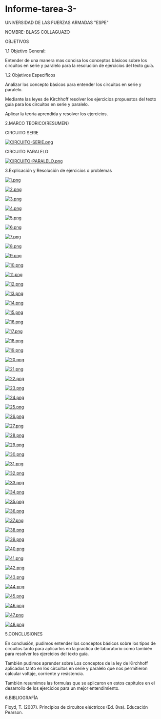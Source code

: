 # Informe-tarea-3-
UNIVERSIDAD DE LAS FUERZAS ARMADAS "ESPE"

NOMBRE: BLASS COLLAGUAZO

OBJETIVOS

1.1 Objetivo General:

Entender de una manera mas concisa los conceptos básicos sobre los circuitos en serie y paralelo para la resolución de ejercicios del texto guía.

1.2 Objetivos Específicos

Analizar los concepto básicos para entender los circuitos en serie y paralelo.

Mediante las leyes de Kirchhoff resolver los ejercicios propuestos del texto guía para los circuitos en serie y paralelo.

Aplicar la teoria aprendida y resolver los ejercicios.

2.MARCO TEORICO(RESUMEN)

CIRCUITO SERIE 

[![CIRCUITO-SERIE.png](https://i.postimg.cc/JzLdJmvj/CIRCUITO-SERIE.png)](https://postimg.cc/PPS4nGtq)

CIRCUITO PARALELO

[![CIRCUITO-PARALELO.png](https://i.postimg.cc/xd89MKbr/CIRCUITO-PARALELO.png)](https://postimg.cc/WDRRPqnS)

3.Explicación y Resolución de ejercicios o problemas

[![1.png](https://i.postimg.cc/dVxDcjh5/1.png)](https://postimg.cc/mP7TQMN9)

[![2.png](https://i.postimg.cc/3JrwycpL/2.png)](https://postimg.cc/s18zqKTS)

[![3.png](https://i.postimg.cc/LsP4KKKs/3.png)](https://postimg.cc/XZV6dPvM)

[![4.png](https://i.postimg.cc/j2MtQRNM/4.png)](https://postimg.cc/n99ynb3m)

[![5.png](https://i.postimg.cc/YC5kxnGB/5.png)](https://postimg.cc/5XSZ4mSs)

[![6.png](https://i.postimg.cc/pTZHRP0P/6.png)](https://postimg.cc/BLXyCf9z)

[![7.png](https://i.postimg.cc/WzYcqXLK/7.png)](https://postimg.cc/8fv0qdCB)

[![8.png](https://i.postimg.cc/Fsw2tf9j/8.png)](https://postimg.cc/hfbCTtQj)

[![9.png](https://i.postimg.cc/Qt6yfC4K/9.png)](https://postimg.cc/VrCg6fcz)

[![10.png](https://i.postimg.cc/Mpm2y6SV/10.png)](https://postimg.cc/87c0GVsz)

[![11.png](https://i.postimg.cc/43xMVpwR/11.png)](https://postimg.cc/18bJZnLv)

[![12.png](https://i.postimg.cc/fW9Pcz7y/12.png)](https://postimg.cc/BtJNsGVf)

[![13.png](https://i.postimg.cc/bv56nWs1/13.png)](https://postimg.cc/HJQ4DS0L)

[![14.png](https://i.postimg.cc/MH2dPB0T/14.png)](https://postimg.cc/r0j1zKPX)

[![15.png](https://i.postimg.cc/9fDbcbJ0/15.png)](https://postimg.cc/XZ0d8fM6)

[![16.png](https://i.postimg.cc/Kvm51xJd/16.png)](https://postimg.cc/0rHS3Rgf)

[![17.png](https://i.postimg.cc/d1M2wYhN/17.png)](https://postimg.cc/WDnFwx60)

[![18.png](https://i.postimg.cc/J47b1Kh8/18.png)](https://postimg.cc/py79Cf8c)

[![19.png](https://i.postimg.cc/G3KySYx5/19.png)](https://postimg.cc/xqk8XX7v)

[![20.png](https://i.postimg.cc/vm5176mX/20.png)](https://postimg.cc/6755tqnG)

[![21.png](https://i.postimg.cc/YCd75rsk/21.png)](https://postimg.cc/BjPRD03w)

[![22.png](https://i.postimg.cc/zDTrJScx/22.png)](https://postimg.cc/hh4wsxgm)

[![23.png](https://i.postimg.cc/vB9pZb34/23.png)](https://postimg.cc/HcYSSDGm)

[![24.png](https://i.postimg.cc/Ghz62MJx/24.png)](https://postimg.cc/TpLtNJsK)

[![25.png](https://i.postimg.cc/W1CWFxDg/25.png)](https://postimg.cc/qNcXWbxv)

[![26.png](https://i.postimg.cc/Dz7WgwbT/26.png)](https://postimg.cc/VJHLs1RG)

[![27.png](https://i.postimg.cc/pLHQwxn0/27.png)](https://postimg.cc/Wh5JZB8r)

[![28.png](https://i.postimg.cc/0ynShSvQ/28.png)](https://postimg.cc/75Cb2ff8)

[![29.png](https://i.postimg.cc/y6RZstK2/29.png)](https://postimg.cc/grYJKMnK)

[![30.png](https://i.postimg.cc/762fPGFS/30.png)](https://postimg.cc/Ppdt2xrq)

[![31.png](https://i.postimg.cc/mr0gnZPk/31.png)](https://postimg.cc/3yFh4TCQ)

[![32.png](https://i.postimg.cc/FzhNtYNr/32.png)](https://postimg.cc/WFYQgbdC)

[![33.png](https://i.postimg.cc/BZNGLQJF/33.png)](https://postimg.cc/F1f6wvdF)

[![34.png](https://i.postimg.cc/qR09qWYQ/34.png)](https://postimg.cc/3ySLbf3D)

[![35.png](https://i.postimg.cc/jdCBDHgV/35.png)](https://postimg.cc/GHwXNynz)

[![36.png](https://i.postimg.cc/3RKcYm4c/36.png)](https://postimg.cc/GB5QjBjF)

[![37.png](https://i.postimg.cc/LX6NrSGd/37.png)](https://postimg.cc/HJRwyqp3)

[![38.png](https://i.postimg.cc/gcxfJytC/38.png)](https://postimg.cc/t7Hrv6jk)

[![39.png](https://i.postimg.cc/zBVPy57C/39.png)](https://postimg.cc/cgGczpVC)

[![40.png](https://i.postimg.cc/fT4gRG9d/40.png)](https://postimg.cc/6T0hH1z6)

[![41.png](https://i.postimg.cc/pLWC9RXm/41.png)](https://postimg.cc/dLfrpMCF)

[![42.png](https://i.postimg.cc/L5FBmMb6/42.png)](https://postimg.cc/9R1qBs2v)

[![43.png](https://i.postimg.cc/kMWvfB2V/43.png)](https://postimg.cc/ThYbP2qG)

[![44.png](https://i.postimg.cc/QMj2xRvm/44.png)](https://postimg.cc/SntTgtSY)

[![45.png](https://i.postimg.cc/0Q0d54RY/45.png)](https://postimg.cc/tZ7V22gJ)

[![46.png](https://i.postimg.cc/zGHCHvYX/46.png)](https://postimg.cc/FYmd29K2)

[![47.png](https://i.postimg.cc/0jHSbRtw/47.png)](https://postimg.cc/V0nvVTPf)

[![48.png](https://i.postimg.cc/8P9WGGf8/48.png)](https://postimg.cc/Vd9593F4)



5.CONCLUSIONES

En conclusión, pudimos entender los conceptos básicos sobre los tipos de circuitos tanto para aplicarlos en la practica de laboratorio como también para resolver los ejercicios del texto guía.

También pudimos aprender sobre Los conceptos de la ley de Kirchhoff aplicados tanto en los circuitos en serie y paralelo que nos permitieron calcular voltaje, corriente y resistencia.

También resumimos las formulas que se aplicaron en estos capítulos en el desarrollo de los ejercicios para un mejor entendimiento.

6.BIBLIOGRAFÍA

Floyd, T. (2007). Principios de circuitos eléctricos (Ed. 8va). Educación Pearson.

